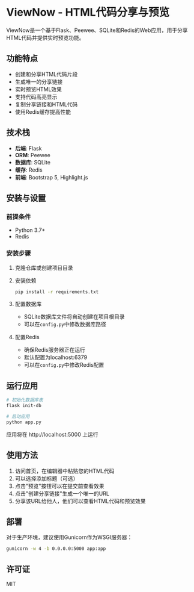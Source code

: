 # ViewNow - HTML代码分享与预览

ViewNow是一个基于Flask、Peewee、SQLite和Redis的Web应用，用于分享HTML代码并提供实时预览功能。

## 功能特点

- 创建和分享HTML代码片段
- 生成唯一的分享链接
- 实时预览HTML效果
- 支持代码高亮显示
- 复制分享链接和HTML代码
- 使用Redis缓存提高性能

## 技术栈

- **后端**: Flask
- **ORM**: Peewee
- **数据库**: SQLite
- **缓存**: Redis
- **前端**: Bootstrap 5, Highlight.js

## 安装与设置

### 前提条件

- Python 3.7+
- Redis

### 安装步骤

1. 克隆仓库或创建项目目录

2. 安装依赖
   ```bash
   pip install -r requirements.txt
   ```

3. 配置数据库
   - SQLite数据库文件将自动创建在项目根目录
   - 可以在`config.py`中修改数据库路径

4. 配置Redis
   - 确保Redis服务器正在运行
   - 默认配置为localhost:6379
   - 可以在`config.py`中修改Redis配置

## 运行应用

```bash
# 初始化数据库表
flask init-db

# 启动应用
python app.py
```

应用将在 http://localhost:5000 上运行

## 使用方法

1. 访问首页，在编辑器中粘贴您的HTML代码
2. 可以选择添加标题（可选）
3. 点击"预览"按钮可以在提交前查看效果
4. 点击"创建分享链接"生成一个唯一的URL
5. 分享该URL给他人，他们可以查看HTML代码和预览效果

## 部署

对于生产环境，建议使用Gunicorn作为WSGI服务器：

```bash
gunicorn -w 4 -b 0.0.0.0:5000 app:app
```

## 许可证

MIT
